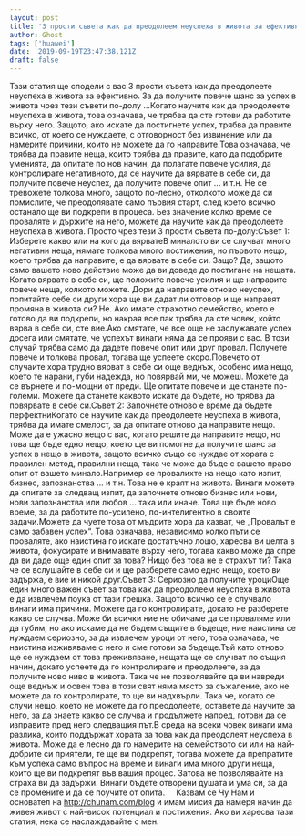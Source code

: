 ```yaml
---
layout: post
title: '3 прости съвета как да преодолеем неуспеха в живота за ефективно'
author: Ghost
tags: ['huawei']
date: '2019-09-19T23:47:38.121Z'
draft: false
---
```


Тази статия ще сподели с вас 3 прости съвета как да преодолеете неуспеха в живота за ефективно. За да получите повече шанс за успех в живота чрез тези съвети по-долу ...Когато научите как да преодолеете неуспеха в живота, това означава, че трябва да сте готови да работите върху него. Защото, ако искате да постигнете успех, трябва да правите всичко, от което се нуждаете, с отговорност без извинение или да намерите причини, които не можете да го направите.Това означава, че трябва да правите неща, които трябва да правите, като да подобрите уменията, да опитате по нов начин, да полагате повече усилия, да контролирате негативното, да се научите да вярвате в себе си, да получите повече неуспех, да получите повече опит ... и т.н. Не се тревожете толкова много, защото по-лесно, отколкото може да си помислите, че преодолявате само първия старт, след което всичко останало ще ви подкрепи в процеса. Без значение колко време се проваляте и държите на него, можете да научите как да преодолеете неуспеха в живота. Просто чрез тези 3 прости съвета по-долу:Съвет 1: Изберете какво или на кого да вярватеВ миналото ви се случват много негативни неща, нямате толкова много постижения, но първото нещо, което трябва да направите, е да вярвате в себе си. Защо? Да, защото само вашето ново действие може да ви доведе до постигане на нещата. Когато вярвате в себе си, ще положите повече усилия и ще направите повече неща, колкото можете. Дори да направите отново неуспех, попитайте себе си други хора ще ви дадат ли отговор и ще направят промяна в живота си? Не. Ако имате страхотно семейство, което е готово да ви подкрепи, но накрая все пак трябва да сте човек, който вярва в себе си, сте вие.Ако смятате, че все още не заслужавате успех досега или смятате, че успехът винаги няма да се прояви с вас. В този случай трябва само да дадете повече опит или друг провал. Получете повече и толкова провал, тогава ще успеете скоро.Повечето от случаите хора трудно вярват в себе си още веднъж, особено има нещо, което те нарани, губи надежда, но повярвай ми, че можеш. Можете да се върнете и по-мощни от преди. Ще опитате повече и ще станете по-големи. Можете да станете каквото искате да бъдете, но трябва да повярвате в себе си.Съвет 2: Започнете отново е време да бъдете перфектниКогато се научите как да преодолеете неуспеха в живота, трябва да имате смелост, за да опитате отново да направите нещо. Може да е ужасно нещо с вас, когато решите да направите нещо, но това ще бъде едно нещо, което ще ви помогне да получите шанс за успех в нещо в живота, защото всичко също се нуждае от хората с правилен метод, правилни неща, така че може да бъде с вашето право опит от вашето минало.Например се провалихте на нещо като изпит, бизнес, запознанства ... и т.н. Това не е краят на живота. Винаги можете да опитате за следващ изпит, да започнете отново бизнес или нови, нови запознанства или любов ... така или иначе. Това ще бъде ново време, за да работите по-усилено, по-интелигентно в своите задачи.Можете да чуете това от мъдрите хора да казват, че „Провалът е само забавен успех“. Това означава, независимо колко пъти се проваляте, ако наистина го искате достатъчно лошо, харесва ви целта в живота, фокусирате и внимавате върху него, тогава какво може да спре да ви даде още един опит за това? Нищо без това не е страхът ти? Така че се вслушайте в себе си и ще разберете само едно нещо, което ви задържа, е вие ​​и никой друг.Съвет 3: Сериозно да получите уроциОще един много важен съвет за това как да преодолеем неуспеха в живота е да извлечем поука от тази грешка. Защото всичко се е случвало винаги има причини. Можете да го контролирате, докато не разберете какво се случва. Може би всички ние не обичаме да се проваляме или да губим, но ако искаме да не бъдем същите в бъдеще, ние наистина се нуждаем сериозно, за да извлечем уроци от него, това означава, че наистина изживяваме с него и сме готови за бъдеще.Тъй като отново ще се нуждаем от това преживяване, нещата ще се случват по същия начин, докато успеете да го контролирате и преодолеете, за да получите ново ниво в живота. Така че не позволявайте да ви навреди още веднъж и освен това в този свят няма място за съжаление, ако не можете да го контролирате, то ще ви надхвърли. Така че, когато се случи нещо, което не можете да го преодолеете, оставете да научите за него, за да знаете какво се случва и продължете напред, готови да се изправите пред него следващия път.В среда на всеки човек винаги има разлика, които поддържат хората за това как да преодолеят неуспеха в живота. Може да е лесно да го намерите на семейството си или на най-добрите си приятели, те ще ви подкрепят, тогава можете да препратите към успеха само въпрос на време и винаги има много други неща, които ще ви подкрепят във вашия процес. Затова не позволявайте на страха ви да задържи. Винаги бъдете отворени душата и ума си, за да се промените и да се поучите от опита.     Казвам се Чу Нам и основател на http://chunam.com/blog и имам мисия да намеря начин да живея живот с най-висок потенциал и постижения. Ако ви харесва тази статия, нека се наслаждавайте с мен.
